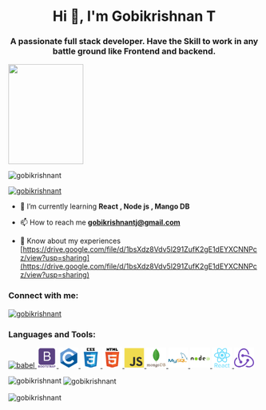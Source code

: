 <h1 align="center">Hi 👋, I'm Gobikrishnan T</h1>
<h3 align="center">A passionate full stack developer. Have the Skill to work in any battle ground like Frontend and backend.</h3>
<img align="center" src = "https://gph.is/g/ZyPn9wd" width = "150" height = "200"/>

<p align="left"> <img src="https://komarev.com/ghpvc/?username=gobikrishnant&label=Profile%20views&color=0e75b6&style=flat" alt="gobikrishnant" /> </p>

<p align="left"> <a href="https://github.com/ryo-ma/github-profile-trophy"><img src="https://github-profile-trophy.vercel.app/?username=gobikrishnant" alt="gobikrishnant" /></a> </p>

- 🌱 I’m currently learning **React , Node js , Mango DB**

- 📫 How to reach me **gobikrishnantj@gmail.com**

- 📄 Know about my experiences [https://drive.google.com/file/d/1bsXdz8Vdv5l291ZufK2gE1dEYXCNNPcz/view?usp=sharing](https://drive.google.com/file/d/1bsXdz8Vdv5l291ZufK2gE1dEYXCNNPcz/view?usp=sharing)

<h3 align="left">Connect with me:</h3>
<p align="left">
<a href="https://linkedin.com/in/gobikrishnant" target="blank"><img align="center" src="https://raw.githubusercontent.com/rahuldkjain/github-profile-readme-generator/neutral-icons/src/images/icons/Social/linked-in-alt.svg" alt="gobikrishnant" height="30" width="40" /></a>
</p>

<h3 align="left">Languages and Tools:</h3>
<p align="left"> <a href="https://babeljs.io/" target="_blank"> <img src="https://www.vectorlogo.zone/logos/babeljs/babeljs-icon.svg" alt="babel" width="40" height="40"/> </a> <a href="https://getbootstrap.com" target="_blank"> <img src="https://raw.githubusercontent.com/devicons/devicon/master/icons/bootstrap/bootstrap-plain-wordmark.svg" alt="bootstrap" width="40" height="40"/> </a> <a href="https://www.cprogramming.com/" target="_blank"> <img src="https://raw.githubusercontent.com/devicons/devicon/master/icons/c/c-original.svg" alt="c" width="40" height="40"/> </a> <a href="https://www.w3schools.com/css/" target="_blank"> <img src="https://raw.githubusercontent.com/devicons/devicon/master/icons/css3/css3-original-wordmark.svg" alt="css3" width="40" height="40"/> </a> <a href="https://www.w3.org/html/" target="_blank"> <img src="https://raw.githubusercontent.com/devicons/devicon/master/icons/html5/html5-original-wordmark.svg" alt="html5" width="40" height="40"/> </a> <a href="https://developer.mozilla.org/en-US/docs/Web/JavaScript" target="_blank"> <img src="https://raw.githubusercontent.com/devicons/devicon/master/icons/javascript/javascript-original.svg" alt="javascript" width="40" height="40"/> </a> <a href="https://www.mongodb.com/" target="_blank"> <img src="https://raw.githubusercontent.com/devicons/devicon/master/icons/mongodb/mongodb-original-wordmark.svg" alt="mongodb" width="40" height="40"/> </a> <a href="https://www.mysql.com/" target="_blank"> <img src="https://raw.githubusercontent.com/devicons/devicon/master/icons/mysql/mysql-original-wordmark.svg" alt="mysql" width="40" height="40"/> </a> <a href="https://nodejs.org" target="_blank"> <img src="https://raw.githubusercontent.com/devicons/devicon/master/icons/nodejs/nodejs-original-wordmark.svg" alt="nodejs" width="40" height="40"/> </a> <a href="https://reactjs.org/" target="_blank"> <img src="https://raw.githubusercontent.com/devicons/devicon/master/icons/react/react-original-wordmark.svg" alt="react" width="40" height="40"/> </a> <a href="https://redux.js.org" target="_blank"> <img src="https://raw.githubusercontent.com/devicons/devicon/master/icons/redux/redux-original.svg" alt="redux" width="40" height="40"/> </a> </p>

<p><img align="left" src="https://github-readme-stats.vercel.app/api/top-langs?username=gobikrishnant&show_icons=true&locale=en&layout=compact" alt="gobikrishnant" /></p>

<p>&nbsp;<img align="center" src="https://github-readme-stats.vercel.app/api?username=gobikrishnant&show_icons=true&locale=en" alt="gobikrishnant" /></p>

<p><img align="center" src="https://github-readme-streak-stats.herokuapp.com/?user=gobikrishnant&" alt="gobikrishnant" /></p>
